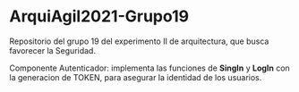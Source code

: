 # ArquiAgil2021-Grupo19
Repositorio del grupo 19 del experimento II de arquitectura, que busca favorecer la Seguridad.

Componente Autenticador: implementa las funciones de **SingIn** y **LogIn** con la generacion de TOKEN, para asegurar la identidad de los usuarios. 
